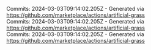 Commits: 2024-03-03T09:14:02.205Z - Generated via https://github.com/marketplace/actions/artificial-grass
<br>
Commits: 2024-03-03T09:14:02.205Z - Generated via https://github.com/marketplace/actions/artificial-grass
<br>
Commits: 2024-03-03T09:14:02.205Z - Generated via https://github.com/marketplace/actions/artificial-grass
<br>
